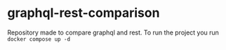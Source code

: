 # graphql-rest-comparison
Repository made to compare graphql and rest. 
To run the project you run
`docker compose up -d`
